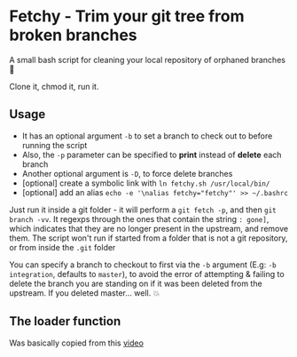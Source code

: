 # Fetchy - Trim your git tree from broken branches

A small bash script for cleaning your local repository of orphaned branches :fallen_leaf:

Clone it, chmod it, run it.

## Usage

- It has an optional argument `-b` to set a branch to check out to before running the script
- Also, the `-p` parameter can be specified to **print** instead of **delete** each branch
- Another optional argument is `-D`, to force delete branches
- [optional] create a symbolic link with `ln fetchy.sh /usr/local/bin/`
- [optional] add an alias `echo -e '\nalias fetchy="fetchy"' >> ~/.bashrc`

Just run it inside a git folder - it will perform a `git fetch -p`, and then `git branch -vv`. It regexps through the ones that contain the string `: gone]`, which indicates that they are no longer present in the upstream, and remove them.
The script won't run if started from a folder that is not a git repository, or from inside the `.git` folder

You can specify a branch to checkout to first via the `-b` argument (E.g: `-b integration`, defaults to `master`), to avoid the error of attempting & failing to delete the branch you are standing on if it was been deleted from the upstream. If you deleted master... well. :boom:

## The loader function

Was basically copied from this [video](https://www.youtube.com/watch?v=93i8txD0H3Q")